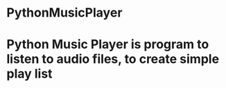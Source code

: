 # PythonMusicPlayer
# Python Music Player is program to listen to audio files, to create simple play list 
